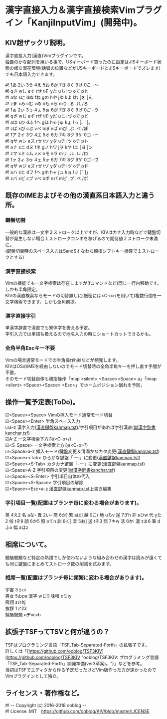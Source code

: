 # 漢字直接入力＆漢字直接検索Vimプラグイン「KanjiInputVim」(開発中)。


## KIV超ザックリ説明。

漢字直接入力(漢直)Vimプラグインです。  
独自のかな配列を用いる事で、USキーボード買ったのに設定はJISキーボード状態の様な混在環境(括弧の位置などがUSキーボードとJISキーボードでズレます)でも日本語入力できます。  

&#35;!	1あ 2い 3う 4え 5お 6か 7き 8く 9け 0こ -〜  
&#35;!	qさ wし eす rせ tそ yた uち iつ oて pと  
&#35;!	aな sに dぬ fね gの hや jゆ kよ lわ [を ]ん  
&#35;!	zま xみ cむ vめ bも nら mり ,る .れ /ろ  
&#35;!	1ぁ 2ぃ 3ぅ 4ぇ 5ぉ 6が 7ぎ 8ぐ 9げ 0ご -ゔ  
&#35;!	qざ wじ eず rぜ tぞ yだ uじ iづ oで pど  
&#35;!	aは sひ dふ fへ gほ hゃ jゅ kょ lっ [、 ]。  
&#35;!	zば xび cぶ vべ bぼ nぱ mぴ ,ぷ .ぺ /ぽ  
&#35;!	1ア 2イ 3ウ 4エ 5オ 6カ 7キ 8ク 9ケ 0コ -ー  
&#35;!	qサ wシ eス rセ tソ yタ uチ iツ oテ pト  
&#35;!	aナ sニ dヌ fネ gノ hワ jヲ kヤ lユ [ヨ ]ン  
&#35;!	zマ xミ cム vメ bモ nラ mリ ,ル .レ /ロ  
&#35;!	1ァ 2ィ 3ゥ 4ェ 5ォ 6ガ 7ギ 8グ 9ゲ 0ゴ -ヴ  
&#35;!	qザ wジ eズ rゼ tゾ yダ uヂ iヅ oデ pド  
&#35;!	aハ sヒ dフ fヘ gホ hャ jュ kョ lッ [「 ]」  
&#35;!	zバ xビ cブ vベ bボ nパ mピ ,プ .ペ /ポ  


## 既存のIMEおよびその他の漢直系日本語入力と違う所。

### 鍵盤切替

一般的な漢直は一文字２ストローク以上ですが、KIVはカナ入力時などで鍵盤切替が発生しない場合１ストロークコンボを稼げるので期待値２ストローク未満に。  
(鍵盤切替時のスペース入力はSandSすなわち親指シフトキー換算で１ストロークとする)  


### 漢字直接検索

Vimの機能でも一文字検索は存在しますが(fコマンドなど)同じ一行内移動です。しかも半角限定。  
KIVの漢直検索ならモードの切替無しに(厳密には&lt;C-o&gt;/を用いて)複数行間を一文字検索できます。しかも全角前提。  


### 漢字直接字引

単漢字辞書で漢直でも異体字を扱える予定。  
字引入力では単語も扱えるので地名入力の時にショートカットできるかも。  


### 全角半角Escキー不要

Vimの場合通常モードでの半角操作hjklなどが頻発します。  
KIVはOSのIMEを経由しないのでモード切替時の全角半角キーを押し直す手間が不要。  
そのモード切替自体も親指操作「map &lt;silent&gt; &lt;Space&gt;&lt;Space&gt; a」「imap &lt;silent&gt; &lt;Space&gt;&lt;Space&gt; &lt;Esc&gt;」でホームポジション崩れを予防。  


## 操作一覧予定表(ToDo)。

☑&lt;Space&gt;&lt;Space&gt;	Vimの挿入モード通常モード切替  
☑&lt;Space&gt;&lt;Enter&gt;	半角スペース入力  
☑a-z	漢字入力([漢直鍵盤kanmap.tsf](https://github.com/ooblog/KIV3/blob/master/autoload/KIV3_kanmap.tsf "KIV3/KIV3_kanmap.tsf at master · ooblog/KIV3"))/字引項目があれば字引漢直([単漢字辞書kanchar.tsf](https://github.com/ooblog/KIV3/blob/master/autoload/KIV3_kanchar..tsf "KIV3/KIV3_kanchar..tsf at master · ooblog/KIV3"))  
☑A-Z	一文字検索下方向(&lt;C-o&gt;/)  
☑&lt;S-Space&gt;	一文字検索上方向(&lt;C-o&gt;?)  
☑&lt;Space&gt;a-z	挿入モード/鍵盤変更＆清濁かなカタ変更([漢直鍵盤kanmap.tsf](https://github.com/ooblog/KIV3/blob/master/autoload/KIV3_kanmap.tsf "KIV3/KIV3_kanmap.tsf at master · ooblog/KIV3"))  
☑&lt;Space&gt;&lt;Tab&gt;	ひらがな鍵盤「-〜」に変更([漢直鍵盤kanmap.tsf](https://github.com/ooblog/KIV3/blob/master/autoload/KIV3_kanmap.tsf "KIV3/KIV3_kanmap.tsf at master · ooblog/KIV3"))  
☑&lt;Space&gt;&lt;S-Tab&gt;	カタカナ鍵盤「-ー」に変更([漢直鍵盤kanmap.tsf](https://github.com/ooblog/KIV3/blob/master/autoload/KIV3_kanmap.tsf "KIV3/KIV3_kanmap.tsf at master · ooblog/KIV3"))  
☑&lt;Space&gt;A-Z	字引項目の変更([単漢字辞書kanchar.tsf](https://github.com/ooblog/KIV3/blob/master/autoload/KIV3_kanchar..tsf "KIV3/KIV3_kanchar..tsf at master · ooblog/KIV3"))  
☑&lt;Space&gt;&lt;S-Enter&gt;	字引項目自体の代入  
☑&lt;Space&gt;&lt;S-Space&gt;	字引項目の解除  
☑&lt;Space&gt;&lt;Esc&gt;a-z		[漢直鍵盤kanmap.tsf](https://github.com/ooblog/KIV3/blob/master/autoload/KIV3_kanmap.tsf "KIV3/KIV3_kanmap.tsf at master · ooblog/KIV3")上書き編集  

### 字引項目一覧(配置はブランチ毎に変わる場合があります)。

英	4え2	
名	aな-	
異	2い-	
簡	6か&#93;	
繁	aは&#93;	
越	0こr	
地	uちv	
逆	7ぎh	
非	sひw	
代	yた2	
俗	tぞ8	
顔	6か5	
照	oてn	
訓	8く&#93;	
音	5お&#93;	
送	tそ3	
熙	7キw	
活	6かi	
漫	zま6	
筆	dふo	
幅	aはz	


## 相席について。

魑魅魍魎など特定の熟語でしか使わないような組み合わせの漢字は読みが遠くても同じ鍵盤にまとめてストローク数の削減を試みます。  


### 相席一覧(配置はブランチ毎に頻繁に変わる場合があります)。

宇宙	3ぅui  
男女	5おpa
漢字	wじ&#91;&#93;
味噌	xミty  
飛翔	sひhj  
挨拶	1ア23  
魑魅魍魎	uヂxcvb  


## 拡張子TSFってTSVと何が違うの？

TSFはプログラミング言語「TSF_Tab-Separated-Forth」の拡張子です。  
詳しくは「[https://github.com/ooblog/TSF3KIV](https://github.com/ooblog/TSF3KIV "ooblog/TSF3KIV: プログラミング言語「TSF_Tab-Separated-Forth」開発準備(ver3草案)。")」などを参考。  
当初はTSFでエディタから作る予定だったけどVim版作った方が速かったのでVimプラグインとして独立。  


## ライセンス・著作権など。

&#35;! -- Copyright (c) 2016-2018 ooblog --  
&#35;! License: MIT　https://github.com/ooblog/KIV/blob/master/LICENSE  

